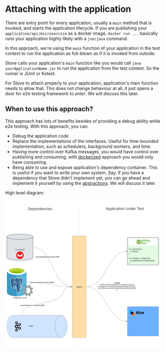 # Attaching with the application

There are entry point for every application, usually a `main` method that is invoked, and starts the application
lifecycle.
If you are publishing your `application/api/microservice` as a docker image, `docker run ...` basically runs your
application
highly likely with a `jvm/java` command.

In this approach, we're using the `main` function of your application in the test context to run the application as
full-blown
as if it is invoked from outside.

Stove calls your application's `main` function like you would call `java yourApplicationName.jar` to run the application
from the test context.
So the runner is JUnit or Kotest.

For Stove to attach properly to your application, application's main function needs to allow that. This does not change
behaviour at all, it just opens a door for e2e testing framework to _enter_. We will discuss this later.

## When to use this approach?

This approach has lots of benefits besides of providing a debug ability while e2e testing. With this approach, you can:

- Debug the application code
- Replace the implementations of the interfaces. Useful for time-bounded implementation, such as schedulers, background
  workers, and time.
- Having more control over Kafka messages, you would have control over publishing and consuming,
  with [dockerized](../dockerized) approach
  you would only have consuming.
- Being able to use and expose application's dependency container. This is useful if you want to write your own system.
  Say, if you have a dependency that Stove didn't implement yet, you can go ahead and implement it yourself by using the
  [abstractions](../../abstractions). We will discuss it later.

High level diagram:

![img](../../assets/stove-highlevel.svg)
